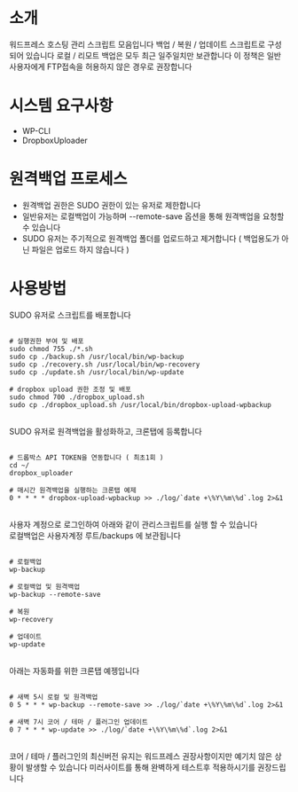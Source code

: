 # 소개
워드프레스 호스팅 관리 스크립트 모음입니다 
백업 / 복원 / 업데이트 스크립트로 구성되어 있습니다 
로컬 / 리모트 백업은 모두 최근 일주일치만 보관합니다 
이 정책은 일반 사용자에게 FTP접속을 허용하지 않은 경우로 권장합니다 

# 시스템 요구사항 
- WP-CLI
- DropboxUploader 

# 원격백업 프로세스
- 원격백업 권한은 SUDO 권한이 있는 유저로 제한합니다 
- 일반유저는 로컬백업이 가능하며 --remote-save 옵션을 통해 원격백업을 요청할 수 있습니다 
- SUDO 유저는 주기적으로 원격백업 폴더를 업로드하고 제거합니다 ( 백업용도가 아닌 파일은 업로드 하지 않습니다 )  

# 사용방법

SUDO 유저로 스크립트를 배포합니다 
<pre>
<code>
# 실행권한 부여 및 배포 
sudo chmod 755 ./*.sh
sudo cp ./backup.sh /usr/local/bin/wp-backup
sudo cp ./recovery.sh /usr/local/bin/wp-recovery
sudo cp ./update.sh /usr/local/bin/wp-update

# dropbox upload 권한 조정 및 배포 
sudo chmod 700 ./dropbox_upload.sh
sudo cp ./dropbox_upload.sh /usr/local/bin/dropbox-upload-wpbackup
</code>
</pre>

SUDO 유저로 원격백업을 활성화하고, 크론탭에 등록합니다 
<pre>
<code>
# 드롭박스 API TOKEN을 연동합니다 ( 최초1회 ) 
cd ~/
dropbox_uploader

# 매시간 원격백업을 실행하는 크론탭 예제
0 * * * * dropbox-upload-wpbackup >> ./log/`date +\%Y\%m\%d`.log 2>&1
</code>
</pre>

사용자 계정으로 로그인하여 아래와 같이 관리스크립트를 실행 할 수 있습니다<br />
로컬백업은  사용자계정 루트/backups 에 보관됩니다 

<pre>
<code>
# 로컬백업
wp-backup

# 로컬백업 및 원격백업 
wp-backup --remote-save

# 복원
wp-recovery

# 업데이트
wp-update
</code>
</pre>

아래는 자동화를 위한 크론탭 예젱입니다 
<pre>
<code>
# 새벽 5시 로컬 및 원격백업
0 5 * * * wp-backup --remote-save >> ./log/`date +\%Y\%m\%d`.log 2>&1

# 새벽 7시 코어 / 테마 / 플러그인 업데이트
0 7 * * * wp-update >> ./log/`date +\%Y\%m\%d`.log 2>&1
</code>
</pre>
코어 / 테마 / 플러그인의 최신버전 유지는 워드프레스 권장사항이지만 예기치 않은 상황이 발생할 수 있습니다 미러사이트를 통해 완벽하게 테스트후 적용하시기를 권장드립니다 


